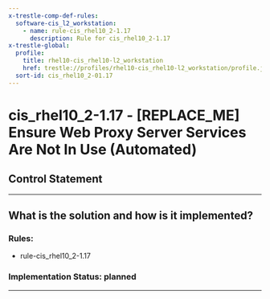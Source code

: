 ```yaml
---
x-trestle-comp-def-rules:
  software-cis_l2_workstation:
    - name: rule-cis_rhel10_2-1.17
      description: Rule for cis_rhel10_2-1.17
x-trestle-global:
  profile:
    title: rhel10-cis_rhel10-l2_workstation
    href: trestle://profiles/rhel10-cis_rhel10-l2_workstation/profile.json
  sort-id: cis_rhel10_2-01.17
---
```


# cis_rhel10_2-1.17 - \[REPLACE_ME\] Ensure Web Proxy Server Services Are Not In Use (Automated)

## Control Statement

______________________________________________________________________

## What is the solution and how is it implemented?

<!-- For implementation status enter one of: implemented, partial, planned, alternative, not-applicable -->

<!-- Note that the list of rules under ### Rules: is read-only and changes will not be captured after assembly to JSON -->

<!-- Add control implementation description here for control: cis_rhel10_2-1.17 -->

### Rules:

  - rule-cis_rhel10_2-1.17

### Implementation Status: planned

______________________________________________________________________
